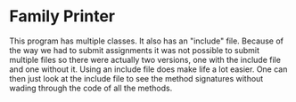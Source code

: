 # Family Printer

This program has multiple classes. It also has an "include" file.  Because of the way we had to submit assignments it was not possible to submit multiple files so there were actually two versions, one with the include file and one without it.  Using an include file does make life a lot easier.  One can then just look at the include file to see the method signatures without wading through the code of all the methods.  
